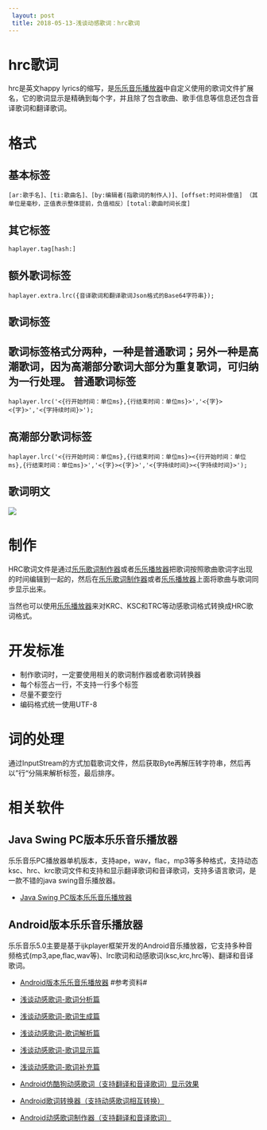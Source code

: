 ```yaml
---
 layout: post
 title: 2018-05-13-浅谈动感歌词：hrc歌词
---
```

# hrc歌词 #
hrc是英文happy lyrics的缩写，是[乐乐音乐播放器](https://github.com/zhangliangming/HappyPlayer5)中自定义使用的歌词文件扩展名，它的歌词显示是精确到每个字，并且除了包含歌曲、歌手信息等信息还包含音译歌词和翻译歌词。
# 格式 #
## 基本标签 ##

    [ar:歌手名]、[ti:歌曲名]、[by:编辑者(指歌词的制作人)]、[offset:时间补偿值] （其单位是毫秒，正值表示整体提前，负值相反）[total:歌曲时间长度]
    
## 其它标签 ##

    haplayer.tag[hash:]

## 额外歌词标签 ##

    haplayer.extra.lrc({音译歌词和翻译歌词Json格式的Base64字符串});

## 歌词标签 ##
歌词标签格式分两种，一种是普通歌词；另外一种是高潮歌词，因为高潮部分歌词大部分为重复歌词，可归纳为一行处理。
普通歌词标签
- 
    haplayer.lrc('<{行开始时间：单位ms},{行结束时间：单位ms}>','<{字}><{字}>','<{字持续时间}>');

高潮部分歌词标签
- 
    haplayer.lrc('<{行开始时间：单位ms},{行结束时间：单位ms}><{行开始时间：单位ms},{行结束时间：单位ms}>','<{字}><{字}>','<{字持续时间}><{字持续时间}>');

## 歌词明文 ##

![](https://i.imgur.com/nKhcj68.png)

# 制作 #
HRC歌词文件是通过[乐乐歌词制作器](https://github.com/zhangliangming/HappyPlayer-PC)或者[乐乐播放器](https://github.com/zhangliangming/HappyPlayer5)把歌词按照歌曲歌词字出现的时间编辑到一起的，然后在[乐乐歌词制作器](https://github.com/zhangliangming/HappyPlayer-PC)或者[乐乐播放器](https://github.com/zhangliangming/HappyPlayer5)上面将歌曲与歌词同步显示出来。

当然也可以使用[乐乐播放器](https://github.com/zhangliangming/HappyPlayer5)来对KRC、KSC和TRC等动感歌词格式转换成HRC歌词格式。
# 开发标准 

- 制作歌词时，一定要使用相关的歌词制作器或者歌词转换器
- 每个标签占一行，不支持一行多个标签
- 尽量不要空行
- 编码格式统一使用UTF-8

# 词的处理 #
通过InputStream的方式加载歌词文件，然后获取Byte再解压转字符串，然后再以”行“分隔来解析标签，最后排序。
# 相关软件 #
## Java Swing PC版本乐乐音乐播放器 ##
乐乐音乐PC播放器单机版本，支持ape，wav，flac，mp3等多种格式，支持动态ksc、hrc、krc歌词文件和支持和显示翻译歌词和音译歌词，支持多语言歌词，是一款不错的java swing音乐播放器。

- [Java Swing PC版本乐乐音乐播放器](https://github.com/zhangliangming/HappyPlayer-PC)

## Android版本乐乐音乐播放器 ##
乐乐音乐5.0主要是基于ijkplayer框架开发的Android音乐播放器，它支持多种音频格式(mp3,ape,flac,wav等)、lrc歌词和动感歌词(ksc,krc,hrc等)、翻译和音译歌词。

- [Android版本乐乐音乐播放器](https://github.com/zhangliangming/HappyPlayer5)
#参考资料#

- [浅谈动感歌词-歌词分析篇](http://zhangliangming.github.io/%E6%B5%85%E8%B0%88%E5%8A%A8%E6%84%9F%E6%AD%8C%E8%AF%8D-%E6%AD%8C%E8%AF%8D%E5%88%86%E6%9E%90%E7%AF%87/)
- [浅谈动感歌词-歌词生成篇](http://zhangliangming.github.io/%E6%B5%85%E8%B0%88%E5%8A%A8%E6%84%9F%E6%AD%8C%E8%AF%8D-%E6%AD%8C%E8%AF%8D%E7%94%9F%E6%88%90%E7%AF%87/)
- [浅谈动感歌词-歌词解析篇](http://zhangliangming.github.io/%E6%B5%85%E8%B0%88%E5%8A%A8%E6%84%9F%E6%AD%8C%E8%AF%8D-%E6%AD%8C%E8%AF%8D%E8%A7%A3%E6%9E%90%E7%AF%87/)
- [浅谈动感歌词-歌词显示篇](http://zhangliangming.github.io/%E6%B5%85%E8%B0%88%E5%8A%A8%E6%84%9F%E6%AD%8C%E8%AF%8D-%E6%AD%8C%E8%AF%8D%E6%98%BE%E7%A4%BA%E7%AF%87/)
- [浅谈动感歌词-歌词补充篇](http://zhangliangming.github.io/%E6%B5%85%E8%B0%88%E5%8A%A8%E6%84%9F%E6%AD%8C%E8%AF%8D-%E6%AD%8C%E8%AF%8D%E8%A1%A5%E5%85%85%E7%AF%87/)
- [Android仿酷狗动感歌词（支持翻译和音译歌词）显示效果](http://zhangliangming.github.io/Android%E4%BB%BF%E9%85%B7%E7%8B%97%E5%8A%A8%E6%84%9F%E6%AD%8C%E8%AF%8D-%E6%94%AF%E6%8C%81%E7%BF%BB%E8%AF%91%E5%92%8C%E9%9F%B3%E8%AF%91%E6%AD%8C%E8%AF%8D-%E6%98%BE%E7%A4%BA%E6%95%88%E6%9E%9C/)
- [Android歌词转换器（支持动感歌词相互转换）](http://zhangliangming.github.io/Android%E6%AD%8C%E8%AF%8D%E8%BD%AC%E6%8D%A2%E5%99%A8-%E6%94%AF%E6%8C%81%E5%8A%A8%E6%84%9F%E6%AD%8C%E8%AF%8D%E7%9B%B8%E4%BA%92%E8%BD%AC%E6%8D%A2/)
- [Android动感歌词制作器（支持翻译和音译歌词）](http://zhangliangming.github.io/Android%E5%8A%A8%E6%84%9F%E6%AD%8C%E8%AF%8D%E5%88%B6%E4%BD%9C%E5%99%A8-%E6%94%AF%E6%8C%81%E7%BF%BB%E8%AF%91%E5%92%8C%E9%9F%B3%E8%AF%91%E6%AD%8C%E8%AF%8D/)
